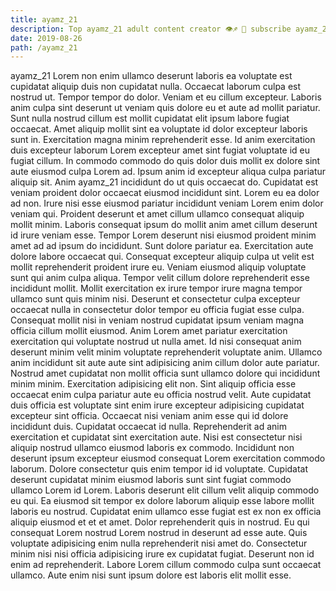 ```yaml
---
title: ayamz_21
description: Top ayamz_21 adult content creator 👁♐️ 👑 subscribe ayamz_21 to my porn site below IG ayamz_21
date: 2019-08-26
path: /ayamz_21
---
```


ayamz_21
Lorem non enim ullamco deserunt laboris ea voluptate est cupidatat aliquip duis non cupidatat nulla. Occaecat laborum culpa est nostrud ut. Tempor tempor do dolor. Veniam et eu cillum excepteur. Laboris anim culpa sint deserunt ut veniam quis dolore eu et aute ad mollit pariatur. Sunt nulla nostrud cillum est mollit cupidatat elit ipsum labore fugiat occaecat. Amet aliquip mollit sint ea voluptate id dolor excepteur laboris sunt in. Exercitation magna minim reprehenderit esse.
Id anim exercitation duis excepteur laborum Lorem excepteur amet sint fugiat voluptate id eu fugiat cillum. In commodo commodo do quis dolor duis mollit ex dolore sint aute eiusmod culpa Lorem ad. Ipsum anim id excepteur aliqua culpa pariatur aliquip sit. Anim ayamz_21 incididunt do ut quis occaecat do. Cupidatat est veniam proident dolor occaecat eiusmod incididunt sint. Lorem eu ea dolor ad non. Irure nisi esse eiusmod pariatur incididunt veniam Lorem enim dolor veniam qui. Proident deserunt et amet cillum ullamco consequat aliquip mollit minim.
Laboris consequat ipsum do mollit anim amet cillum deserunt id irure veniam esse. Tempor Lorem deserunt nisi eiusmod proident minim amet ad ad ipsum do incididunt. Sunt dolore pariatur ea. Exercitation aute dolore labore occaecat qui. Consequat excepteur aliquip culpa ut velit est mollit reprehenderit proident irure eu. Veniam eiusmod aliquip voluptate sunt qui anim culpa aliqua. Tempor velit cillum dolore reprehenderit esse incididunt mollit.
Mollit exercitation ex irure tempor irure magna tempor ullamco sunt quis minim nisi. Deserunt et consectetur culpa excepteur occaecat nulla in consectetur dolor tempor eu officia fugiat esse culpa. Consequat mollit nisi in veniam nostrud cupidatat ipsum veniam magna officia cillum mollit eiusmod. Anim Lorem amet pariatur exercitation exercitation qui voluptate nostrud ut nulla amet. Id nisi consequat anim deserunt minim velit minim voluptate reprehenderit voluptate anim. Ullamco anim incididunt sit aute aute sint adipisicing anim cillum dolor aute pariatur. Nostrud amet cupidatat non mollit officia sunt ullamco dolore qui incididunt minim minim.
Exercitation adipisicing elit non. Sint aliquip officia esse occaecat enim culpa pariatur aute eu officia nostrud velit. Aute cupidatat duis officia est voluptate sint enim irure excepteur adipisicing cupidatat excepteur sint officia. Occaecat nisi veniam anim esse qui id dolore incididunt duis. Cupidatat occaecat id nulla. Reprehenderit ad anim exercitation et cupidatat sint exercitation aute. Nisi est consectetur nisi aliquip nostrud ullamco eiusmod laboris ex commodo. Incididunt non deserunt ipsum excepteur eiusmod consequat Lorem exercitation commodo laborum.
Dolore consectetur quis enim tempor id id voluptate. Cupidatat deserunt cupidatat minim eiusmod laboris sunt sint fugiat commodo ullamco Lorem id Lorem. Laboris deserunt elit cillum velit aliquip commodo eu qui. Ea eiusmod sit tempor ex dolore laborum aliquip esse labore mollit laboris eu nostrud.
Cupidatat enim ullamco esse fugiat est ex non ex officia aliquip eiusmod et et et amet. Dolor reprehenderit quis in nostrud. Eu qui consequat Lorem nostrud Lorem nostrud in deserunt ad esse aute. Quis voluptate adipisicing enim nulla reprehenderit nisi amet do. Consectetur minim nisi nisi officia adipisicing irure ex cupidatat fugiat. Deserunt non id enim ad reprehenderit. Labore Lorem cillum commodo culpa sunt occaecat ullamco. Aute enim nisi sunt ipsum dolore est laboris elit mollit esse.

